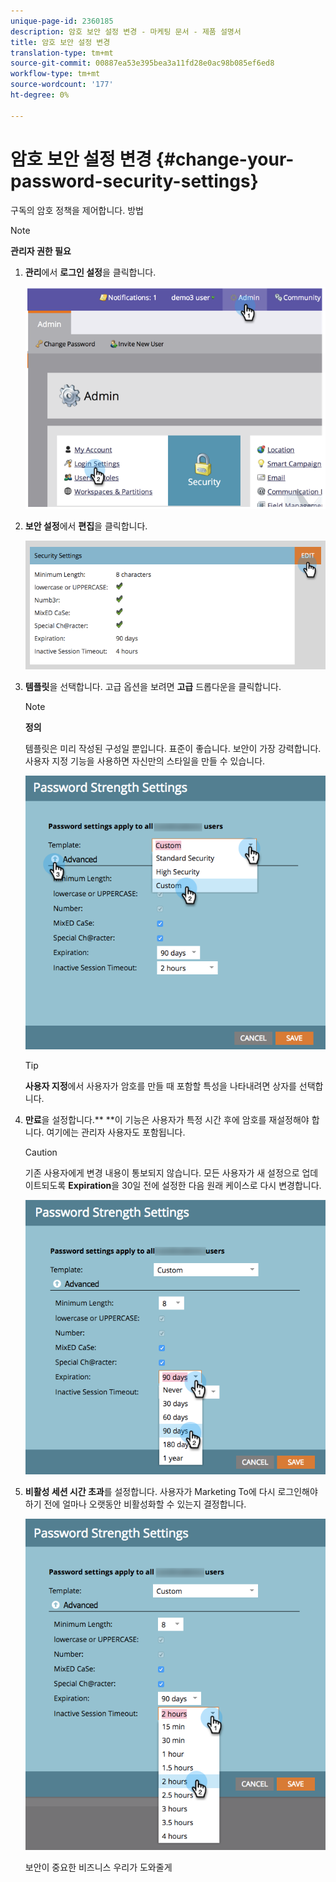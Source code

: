 ```yaml
---
unique-page-id: 2360185
description: 암호 보안 설정 변경 - 마케팅 문서 - 제품 설명서
title: 암호 보안 설정 변경
translation-type: tm+mt
source-git-commit: 00887ea53e395bea3a11fd28e0ac98b085ef6ed8
workflow-type: tm+mt
source-wordcount: '177'
ht-degree: 0%

---
```



# 암호 보안 설정 변경 {#change-your-password-security-settings}

구독의 암호 정책을 제어합니다. 방법

>[!NOTE]
>
>**관리자 권한 필요**

1. **관리**&#x200B;에서 **로그인 설정**&#x200B;을 클릭합니다.

   ![](assets/image2014-9-16-12-3a41-3a40.png)

1. **보안 설정**&#x200B;에서 **편집**&#x200B;을 클릭합니다.

   ![](assets/passwordsettings-hand.png)

1. **템플릿**&#x200B;을 선택합니다. 고급 옵션을 보려면 **고급** 드롭다운을 클릭합니다.

   >[!NOTE]
   >
   >**정의**
   >
   >
   >템플릿은 미리 작성된 구성일 뿐입니다. 표준이 좋습니다. 보안이 가장 강력합니다. 사용자 지정 기능을 사용하면 자신만의 스타일을 만들 수 있습니다.

   ![](assets/passwordstrength.png)

   >[!TIP]
   >
   >**사용자 지정**&#x200B;에서 사용자가 암호를 만들 때 포함할 특성을 나타내려면 상자를 선택합니다.

1. **만료**&#x200B;을 설정합니다.** **이 기능은 사용자가 특정 시간 후에 암호를 재설정해야 합니다. 여기에는 관리자 사용자도 포함됩니다.

   >[!CAUTION]
   >
   >기존 사용자에게 변경 내용이 통보되지 않습니다. 모든 사용자가 새 설정으로 업데이트되도록 **Expiration**을 30일 전에 설정한 다음 원래 케이스로 다시 변경합니다.

   ![](assets/expiration.png)

1. **비활성 세션 시간 초과**&#x200B;를 설정합니다. 사용자가 Marketing To에 다시 로그인해야 하기 전에 얼마나 오랫동안 비활성화할 수 있는지 결정합니다.

   ![](assets/inactivesession.png)

   보안이 중요한 비즈니스 우리가 도와줄게

